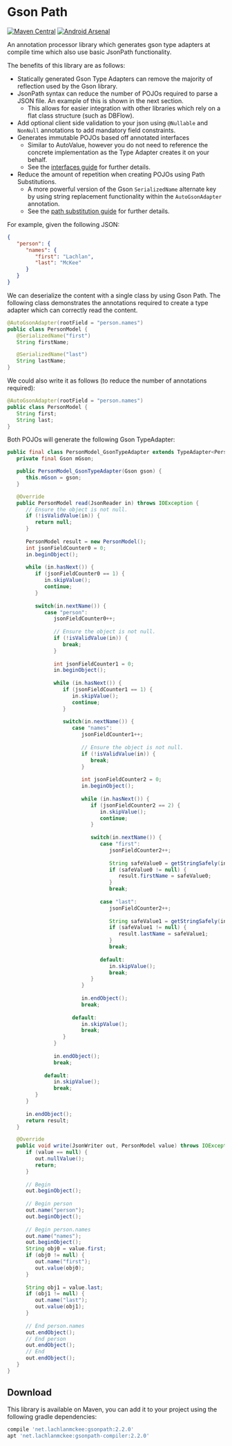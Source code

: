 # Gson Path

[![Maven Central](https://maven-badges.herokuapp.com/maven-central/net.lachlanmckee/gsonpath/badge.svg)](https://maven-badges.herokuapp.com/maven-central/net.lachlanmckee/gsonpath) [![Android Arsenal](https://img.shields.io/badge/Android%20Arsenal-gsonpath-green.svg?style=true)](https://android-arsenal.com/details/1/4191)

An annotation processor library which generates gson type adapters at compile time which also use basic JsonPath functionality.

The benefits of this library are as follows:
- Statically generated Gson Type Adapters can remove the majority of reflection used by the Gson library.
- JsonPath syntax can reduce the number of POJOs required to parse a JSON file. An example of this is shown in the next section.
   - This allows for easier integration with other libraries which rely on a flat class structure (such as DBFlow).
- Add optional client side validation to your json using `@Nullable` and `NonNull` annotations to add mandatory field constraints.
- Generates immutable POJOs based off annotated interfaces
   - Similar to AutoValue, however you do not need to reference the concrete implementation as the Type Adapter creates it on your behalf.
   - See the [interfaces guide](guides/interfaces.md) for further details.
- Reduce the amount of repetition when creating POJOs using Path Substitutions. 
   - A more powerful version of the Gson `SerializedName` alternate key by using string replacement functionality within the `AutoGsonAdapter` annotation.
   - See the [path substitution guide](guides/path_substitution.md) for further details.

For example, given the following JSON:

```json
{
   "person": {
      "names": {
         "first": "Lachlan",
         "last": "McKee"
      }
   }
}
```

We can deserialize the content with a single class by using Gson Path. The following class demonstrates the annotations required to create a type adapter which can correctly read the content.

```java
@AutoGsonAdapter(rootField = "person.names")
public class PersonModel {
   @SerializedName("first")
   String firstName;

   @SerializedName("last")
   String lastName;
}
```

We could also write it as follows (to reduce the number of annotations required):

```java
@AutoGsonAdapter(rootField = "person.names")
public class PersonModel {
   String first;
   String last;
}
```

Both POJOs will generate the following Gson TypeAdapter:

```java
public final class PersonModel_GsonTypeAdapter extends TypeAdapter<PersonModel> {
   private final Gson mGson;

   public PersonModel_GsonTypeAdapter(Gson gson) {
      this.mGson = gson;
   }

   @Override
   public PersonModel read(JsonReader in) throws IOException {
      // Ensure the object is not null.
      if (!isValidValue(in)) {
         return null;
      }
      
      PersonModel result = new PersonModel();
      int jsonFieldCounter0 = 0;
      in.beginObject();
      
      while (in.hasNext()) {
         if (jsonFieldCounter0 == 1) {
            in.skipValue();
            continue;
         }
         
         switch(in.nextName()) {
            case "person":
               jsonFieldCounter0++;
               
               // Ensure the object is not null.
               if (!isValidValue(in)) {
                  break;
               }
               
               int jsonFieldCounter1 = 0;
               in.beginObject();
               
               while (in.hasNext()) {
                  if (jsonFieldCounter1 == 1) {
                     in.skipValue();
                     continue;
                  }
                  
                  switch(in.nextName()) {
                     case "names":
                        jsonFieldCounter1++;
                        
                        // Ensure the object is not null.
                        if (!isValidValue(in)) {
                           break;
                        }
                        
                        int jsonFieldCounter2 = 0;
                        in.beginObject();
                        
                        while (in.hasNext()) {
                           if (jsonFieldCounter2 == 2) {
                              in.skipValue();
                              continue;
                           }
                           
                           switch(in.nextName()) {
                              case "first":
                                 jsonFieldCounter2++;
                                 
                                 String safeValue0 = getStringSafely(in);
                                 if (safeValue0 != null) {
                                    result.firstName = safeValue0;
                                 }
                                 break;
                                 
                              case "last":
                                 jsonFieldCounter2++;
                                 
                                 String safeValue1 = getStringSafely(in);
                                 if (safeValue1 != null) {
                                    result.lastName = safeValue1;
                                 }
                                 break;
                                 
                              default:
                                 in.skipValue();
                                 break;
                           }
                        }
                        
                        in.endObject();
                        break;
                        
                     default:
                        in.skipValue();
                        break;
                  }
               }
               
               in.endObject();
               break;
               
            default:
               in.skipValue();
               break;
         }
      }
      
      in.endObject();
      return result;
   }

   @Override
   public void write(JsonWriter out, PersonModel value) throws IOException {
      if (value == null) {
         out.nullValue();
         return;
      }
   
      // Begin
      out.beginObject();
   
      // Begin person
      out.name("person");
      out.beginObject();
   
      // Begin person.names
      out.name("names");
      out.beginObject();
      String obj0 = value.first;
      if (obj0 != null) {
         out.name("first");
         out.value(obj0);
      }
   
      String obj1 = value.last;
      if (obj1 != null) {
         out.name("last");
         out.value(obj1);
      }
   
      // End person.names
      out.endObject();
      // End person
      out.endObject();
      // End 
      out.endObject();
   }
}
```

## Download
This library is available on Maven, you can add it to your project using the following gradle dependencies:

```gradle
compile 'net.lachlanmckee:gsonpath:2.2.0'
apt 'net.lachlanmckee:gsonpath-compiler:2.2.0'
```
